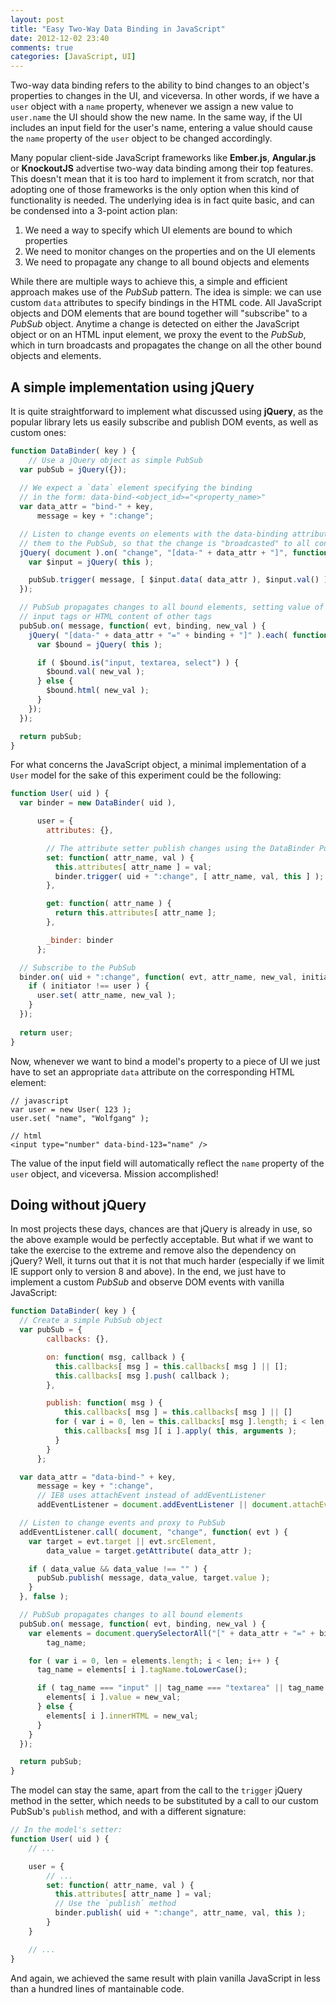 ```yaml
---
layout: post
title: "Easy Two-Way Data Binding in JavaScript"
date: 2012-12-02 23:40
comments: true
categories: [JavaScript, UI]
---
```


Two-way data binding refers to the ability to bind changes to an object's properties to changes in the UI, and viceversa. In other words, if we have a `user` object with a `name` property, whenever we assign a new value to `user.name` the UI should show the new name. In the same way, if the UI includes an input field for the user's name, entering a value should cause the `name` property of the `user` object to be changed accordingly.

Many popular client-side JavaScript frameworks like **Ember.js**, **Angular.js** or **KnockoutJS** advertise two-way data binding among their top features. This doesn't mean that it is too hard to implement it from scratch, nor that adopting one of those frameworks is the only option when this kind of functionality is needed. The underlying idea is in fact quite basic, and can be condensed into a 3-point action plan:

1. We need a way to specify which UI elements are bound to which properties
2. We need to monitor changes on the properties and on the UI elements
3. We need to propagate any change to all bound objects and elements

While there are multiple ways to achieve this, a simple and efficient approach makes use of the _PubSub_ pattern. The idea is simple: we can use custom `data` attributes to specify bindings in the HTML code. All JavaScript objects and DOM elements that are bound together will "subscribe" to a _PubSub_ object. Anytime a change is detected on either the JavaScript object or on an HTML input element, we proxy the event to the _PubSub_, which in turn broadcasts and propagates the change on all the other bound objects and elements.

A simple implementation using jQuery
------------------------------------

It is quite straightforward to implement what discussed using **jQuery**, as the popular library lets us easily subscribe and publish DOM events, as well as custom ones:

```javascript
function DataBinder( key ) {
	// Use a jQuery object as simple PubSub
  var pubSub = jQuery({});
  
  // We expect a `data` element specifying the binding
  // in the form: data-bind-<object_id>="<property_name>"
  var data_attr = "bind-" + key,
      message = key + ":change";

  // Listen to change events on elements with the data-binding attribute and proxy
  // them to the PubSub, so that the change is "broadcasted" to all connected objects
  jQuery( document ).on( "change", "[data-" + data_attr + "]", function( evt ) {
    var $input = jQuery( this );

    pubSub.trigger( message, [ $input.data( data_attr ), $input.val() ] );
  });

  // PubSub propagates changes to all bound elements, setting value of
  // input tags or HTML content of other tags
  pubSub.on( message, function( evt, binding, new_val ) {
    jQuery( "[data-" + data_attr + "=" + binding + "]" ).each( function() {
      var $bound = jQuery( this );

      if ( $bound.is("input, textarea, select") ) {
        $bound.val( new_val );
      } else {
        $bound.html( new_val );
      }
    });
  });

  return pubSub;
}
```

For what concerns the JavaScript object, a minimal implementation of a `User` model for the sake of this experiment could be the following:

```javascript
function User( uid ) {
  var binder = new DataBinder( uid ),

      user = {
        attributes: {},

        // The attribute setter publish changes using the DataBinder PubSub
        set: function( attr_name, val ) {
          this.attributes[ attr_name ] = val;
          binder.trigger( uid + ":change", [ attr_name, val, this ] );
        },

        get: function( attr_name ) {
          return this.attributes[ attr_name ];
        },

        _binder: binder
      };

  // Subscribe to the PubSub
  binder.on( uid + ":change", function( evt, attr_name, new_val, initiator ) {
    if ( initiator !== user ) {
      user.set( attr_name, new_val );
    }
  });
  
  return user;
}
```

Now, whenever we want to bind a model's property to a piece of UI we just have to set an appropriate `data` attribute on the corresponding HTML element:

```
// javascript
var user = new User( 123 );
user.set( "name", "Wolfgang" );

// html
<input type="number" data-bind-123="name" />
```

The value of the input field will automatically reflect the `name` property of the `user` object, and viceversa. Mission accomplished!


Doing without jQuery
--------------------

In most projects these days, chances are that jQuery is already in use, so the above example would be perfectly acceptable. But what if we want to take the exercise to the extreme and remove also the dependency on jQuery? Well, it turns out that it is not that much harder (especially if we limit IE support only to version 8 and above). In the end, we just have to implement a custom _PubSub_ and observe DOM events with vanilla JavaScript:

```javascript
function DataBinder( key ) {
  // Create a simple PubSub object
  var pubSub = {
        callbacks: {},

        on: function( msg, callback ) {
          this.callbacks[ msg ] = this.callbacks[ msg ] || [];
          this.callbacks[ msg ].push( callback );
        },

        publish: function( msg ) {
        	this.callbacks[ msg ] = this.callbacks[ msg ] || []
          for ( var i = 0, len = this.callbacks[ msg ].length; i < len; i++ ) {
            this.callbacks[ msg ][ i ].apply( this, arguments );
          }
        }
      };

  var data_attr = "data-bind-" + key,
      message = key + ":change",
      // IE8 uses attachEvent instead of addEventListener
      addEventListener = document.addEventListener || document.attachEvent;

  // Listen to change events and proxy to PubSub
  addEventListener.call( document, "change", function( evt ) {
    var target = evt.target || evt.srcElement,
        data_value = target.getAttribute( data_attr );

    if ( data_value && data_value !== "" ) {
      pubSub.publish( message, data_value, target.value );
    }
  }, false );

  // PubSub propagates changes to all bound elements
  pubSub.on( message, function( evt, binding, new_val ) {
    var elements = document.querySelectorAll("[" + data_attr + "=" + binding + "]"),
        tag_name;

    for ( var i = 0, len = elements.length; i < len; i++ ) {
      tag_name = elements[ i ].tagName.toLowerCase();

      if ( tag_name === "input" || tag_name === "textarea" || tag_name === "select" ) {
        elements[ i ].value = new_val;
      } else {
        elements[ i ].innerHTML = new_val;
      }
    }
  });

  return pubSub;
}
```

The model can stay the same, apart from the call to the `trigger` jQuery method in the setter, which needs to be substituted by a call to our custom PubSub's `publish` method, and with a different signature:

```javascript
// In the model's setter:
function User( uid ) {
	// ...

	user = {
		// ...
		set: function( attr_name, val ) {
		  this.attributes[ attr_name ] = val;
		  // Use the `publish` method
		  binder.publish( uid + ":change", attr_name, val, this );
		}
	}

	// ...
}
```

And again, we achieved the same result with plain vanilla JavaScript in less than a hundred lines of mantainable code.